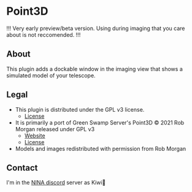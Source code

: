 ﻿# Point3D

!!! Very early preview/beta version.  Using during imaging that you care about is not reccomended. !!!

## About

This plugin adds a dockable window in the imaging view that shows a simulated model of your telescope.

## Legal

- This plugin is distributed under the GPL v3 license.
    - [License](https://github.com/FlyingKiwis/Nina.Point3D/blob/master/LICENSE)
- It is primarily a port of Green Swamp Server's Point3D © 2021 Rob Morgan released under GPL v3
    - [Website](https://greenswamp.org/)
    - [License](https://github.com/rmorgan001/GS.Point3d/blob/master/LICENSE)
- Models and images redistributed with permission from Rob Morgan

## Contact

I'm in the [NINA discord](https://discord.gg/rWRbVbw) server as Kiwi🥝
